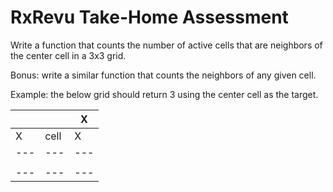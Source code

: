 # RxRevu Take-Home Assessment

Write a function that counts the number of active cells that are neighbors of the center cell in a 3x3 grid.

Bonus: write a similar function that counts the neighbors of any given cell.

Example: the below grid should return 3 using the center cell as the target.

|     |      | X   |
| --- | ---- | --- |
| X   | cell | X   |
| --- | ---  | --- |
|     |      |     |
| --- | ---  | --- |
